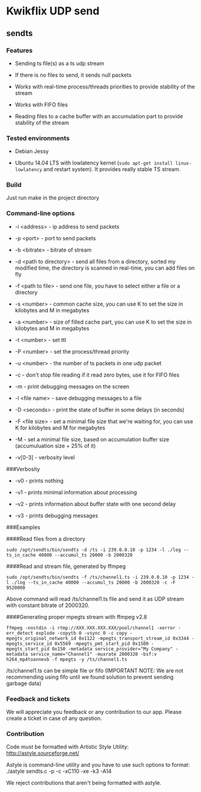 # Kwikflix UDP send
## sendts

### Features

* Sending ts file(s) as a ts udp stream

* If there is no files to send, it sends null packets

* Works with real-time process/threads priorities to provide stability of the stream

* Works with FIFO files

* Reading files to a cache buffer with an accumulation part to provide stability of the stream

### Tested environments

* Debian Jessy

* Ubuntu 14.04 LTS with lowlatency kernel (`sudo apt-get install linux-lowlatency` and restart system). It provides really stable TS stream.

### Build

Just run make in the project directory

### Command-line options

* -i &lt;address&gt; - ip address to send packets

* -p &lt;port&gt; - port to send packets

* -b &lt;bitrate&gt; - bitrate of stream

* -d &lt;path to directory&gt; - send all files from a directory, sorted my modified time, the directory is scanned in real-time, you can add files on fly

* -f &lt;path to file&gt; - send one file, you have to select either a file or a directory

* -s &lt;number&gt; - common cache size, you can use K to set the size in kilobytes and M in megabytes

* -a &lt;number&gt; - size of filled cache part, you can use K to set the size in kilobytes and M in megabytes

* -t &lt;number&gt; - set ttl

* -P &lt;number&gt; - set the process/thread priority

* -u &lt;number&gt; - the number of ts packets in one udp packet

* -c - don't stop file reading if it read zero bytes, use it for FIFO files

* -m - print debugging messages on the screen

* -l &lt;file name&gt; - save debugging messages to a file 

* -D &lt;seconds&gt; - print the state of buffer in some delays (in seconds)

* -F &lt;file size&gt; - set a minimal file size that we're waiting for, you can use K for kilobytes and M for megabytes 

* -M - set a minimal file size, based on accumulation buffer size (accumuluation size + 25% of it) 

* -v[0-3] - verbosity level

###Verbosity

* -v0 - prints nothing

* -v1 - prints minimal information about processing

* -v2 - prints information about buffer state with one second delay

* -v3 - prints debugging messages 

###Examples

####Read files from a directory
```
sudo /opt/sendts/bin/sendts -d /ts -i 239.0.0.10 -p 1234 -l ./log --ts_in_cache 40000 --accumul_ts 20000 -b 2000320
```

####Read and stream file, generated by ffmpeg
```
sudo /opt/sendts/bin/sendts -f /ts/channel1.ts -i 239.0.0.10 -p 1234 -l ./log --ts_in_cache 40000 --accumul_ts 20000 -b 2000320 -c -F 9520000
```
Above command will read /ts/channel1.ts file and send it as UDP stream with constant bitrate of 2000320.

####Generating proper mpegts stream with ffmpeg v2.8
```
ffmpeg -nostdin -i rtmp://XXX.XXX.XXX.XXX/pool/channel1 -xerror -err_detect explode -copytb 0 -vsync 0 -c copy -mpegts_original_network_id 0x1122 -mpegts_transport_stream_id 0x3344 -mpegts_service_id 0x5569 -mpegts_pmt_start_pid 0x1500 -mpegts_start_pid 0x150 -metadata service_provider="My Company" -metadata service_name="Channel1" -muxrate 2000320 -bsf:v h264_mp4toannexb -f mpegts -y /ts/channel1.ts
```
/ts/channel1.ts can be simple file or fifo (IMPORTANT NOTE: We are not recommending using fifo until we found solution to prevent sending garbage data)

### Feedback and tickets

We will appreciate you feedback or any contribution to our app. Please create a ticket in case of any question.

### Contribution

Code must be formatted with Artistic Style Utility: http://astyle.sourceforge.net/

Astyle is command-line utility and you have to use such options to format:
./astyle sendts.c -p -c -xC110 -xe -k3 -A14

We reject contributions that aren't being formatted with astyle.
